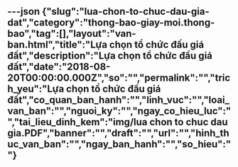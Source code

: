 ---json
{"slug":"lua-chon-to-chuc-dau-gia-dat","category":"thong-bao-giay-moi.thong-bao","tag":[],"layout":"van-ban.html","title":"Lựa chọn tổ chức đấu giá đất","description":"Lựa chọn tổ chức đấu giá đất","date":"2018-08-20T00:00:00.000Z","so":"","permalink":"","trich_yeu":"Lựa chọn tổ chức đấu giá đất","co_quan_ban_hanh":"","linh_vuc":"","loai_van_ban":"","nguoi_ky":"","ngay_co_hieu_luc":"","tai_lieu_dinh_kem":"img/lua chon to chuc dau gia.PDF","banner":"","draft":"","url":"","hinh_thuc_van_ban":"","ngay_ban_hanh":"","so_hieu":""}
---
